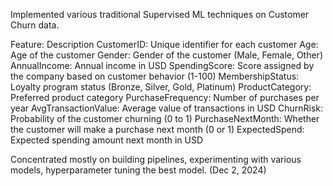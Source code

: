 Implemented various traditional Supervised ML techniques on Customer Churn data.

Feature:	Description
CustomerID: 	Unique identifier for each customer
Age:	Age of the customer
Gender:	Gender of the customer (Male, Female, Other)
AnnualIncome:	Annual income in USD
SpendingScore:	Score assigned by the company based on customer behavior (1-100)
MembershipStatus:	Loyalty program status (Bronze, Silver, Gold, Platinum)
ProductCategory:	Preferred product category
PurchaseFrequency:	Number of purchases per year
AvgTransactionValue:	Average value of transactions in USD
ChurnRisk:	Probability of the customer churning (0 to 1)
PurchaseNextMonth:	Whether the customer will make a purchase next month (0 or 1)
ExpectedSpend:	Expected spending amount next month in USD


Concentrated mostly on building pipelines, experimenting with various models, hyperparameter tuning the best model. (Dec 2, 2024)
